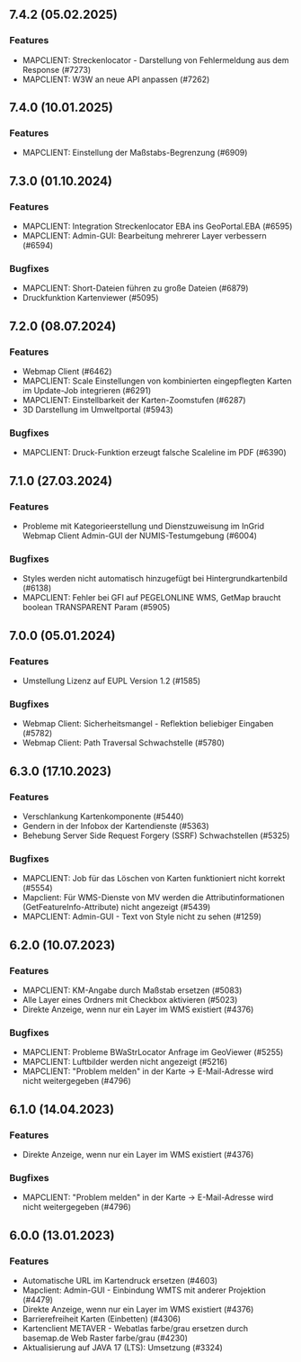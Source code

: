 
## 7.4.2 (05.02.2025)

### Features

* MAPCLIENT: Streckenlocator - Darstellung von Fehlermeldung aus dem Response (#7273)
* MAPCLIENT: W3W an neue API anpassen (#7262)

    
## 7.4.0 (10.01.2025)

### Features

* MAPCLIENT: Einstellung der Maßstabs-Begrenzung (#6909)

    
## 7.3.0 (01.10.2024)

### Features

* MAPCLIENT: Integration Streckenlocator EBA ins GeoPortal.EBA (#6595)
* MAPCLIENT: Admin-GUI: Bearbeitung mehrerer Layer verbessern (#6594)

### Bugfixes

* MAPCLIENT: Short-Dateien führen zu große Dateien (#6879)
* Druckfunktion Kartenviewer (#5095)
    
## 7.2.0 (08.07.2024)

### Features

* Webmap Client (#6462)
* MAPCLIENT: Scale Einstellungen von kombinierten eingepflegten Karten im Update-Job integrieren (#6291)
* MAPCLIENT: Einstellbarkeit der Karten-Zoomstufen (#6287)
* 3D Darstellung im Umweltportal (#5943)

### Bugfixes

* MAPCLIENT: Druck-Funktion erzeugt falsche Scaleline im PDF (#6390)
    
## 7.1.0 (27.03.2024)

### Features

* Probleme mit Kategorieerstellung und Dienstzuweisung im InGrid Webmap Client Admin-GUI der NUMIS-Testumgebung (#6004)

### Bugfixes

* Styles werden nicht automatisch hinzugefügt bei Hintergrundkartenbild (#6138)
* MAPCLIENT: Fehler bei GFI auf PEGELONLINE WMS, GetMap braucht boolean TRANSPARENT Param (#5905)
    
## 7.0.0 (05.01.2024)

### Features

* Umstellung Lizenz auf EUPL Version 1.2 (#1585)

### Bugfixes

* Webmap Client: Sicherheitsmangel - Reflektion beliebiger Eingaben (#5782)
* Webmap Client: Path Traversal Schwachstelle (#5780)
    
## 6.3.0 (17.10.2023)

### Features

* Verschlankung Kartenkomponente (#5440)
* Gendern in der Infobox der Kartendienste (#5363)
* Behebung Server Side Request Forgery (SSRF) Schwachstellen (#5325)

### Bugfixes

* MAPCLIENT: Job für das Löschen von Karten funktioniert nicht korrekt  (#5554)
* Mapclient: Für WMS-Dienste von MV werden die Attributinformationen (GetFeatureInfo-Attribute) nicht angezeigt  (#5439)
* MAPCLIENT: Admin-GUI - Text von Style nicht zu sehen  (#1259)
    
## 6.2.0 (10.07.2023)

### Features

* MAPCLIENT: KM-Angabe durch Maßstab ersetzen (#5083)
* Alle Layer eines Ordners mit Checkbox aktivieren (#5023)
* Direkte Anzeige, wenn nur ein Layer im WMS existiert (#4376)

### Bugfixes

* MAPCLIENT: Probleme BWaStrLocator Anfrage im GeoViewer  (#5255)
* MAPCLIENT: Luftbilder werden nicht angezeigt  (#5216)
* MAPCLIENT: "Problem melden" in der Karte -> E-Mail-Adresse wird nicht weitergegeben  (#4796)
    
## 6.1.0 (14.04.2023)

### Features

* Direkte Anzeige, wenn nur ein Layer im WMS existiert (#4376)

### Bugfixes

* MAPCLIENT: "Problem melden" in der Karte -> E-Mail-Adresse wird nicht weitergegeben  (#4796)
    
## 6.0.0 (13.01.2023)

### Features

* Automatische URL im Kartendruck ersetzen (#4603)
* Mapclient: Admin-GUI - Einbindung WMTS mit anderer Projektion (#4479)
* Direkte Anzeige, wenn nur ein Layer im WMS existiert (#4376)
* Barrierefreiheit Karten (Einbetten) (#4306)
* Kartenclient METAVER - Webatlas farbe/grau ersetzen durch basemap.de Web Raster farbe/grau (#4230)
* Aktualisierung auf JAVA 17 (LTS): Umsetzung (#3324)




    